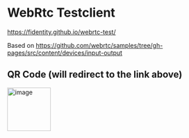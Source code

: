 # WebRtc Testclient

https://fidentity.github.io/webrtc-test/

Based on https://github.com/webrtc/samples/tree/gh-pages/src/content/devices/input-output


## QR Code (will redirect to the link above)
<img width="100" alt="image" src="https://github.com/fidentity/webrtc-test/assets/16301487/67abf338-9cab-418e-851d-36fdba082712">
